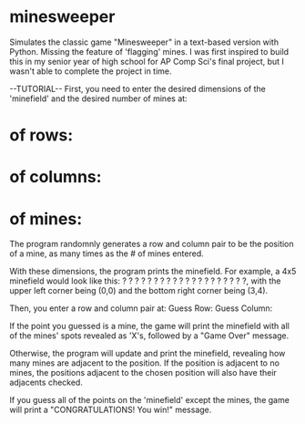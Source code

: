 # minesweeper
Simulates the classic game "Minesweeper" in a text-based version with Python. Missing the feature of 'flagging' mines.
I was first inspired to build this in my senior year of high school for AP Comp Sci's final project, but I wasn't able to complete the project in time.

--TUTORIAL--
First, you need to enter the desired dimensions of the 'minefield' and the desired number of mines at:
# of rows:
# of columns:
# of mines:

The program randomnly generates a row and column pair to be the position of a mine, as many times as the # of mines entered.

With these dimensions, the program prints the minefield. For example, a 4x5 minefield would look like this:
? ? ? ? ?
? ? ? ? ?
? ? ? ? ?
? ? ? ? ?, with the upper left corner being (0,0) and the bottom right corner being (3,4).

Then, you enter a row and column pair at:
Guess Row:
Guess Column:

If the point you guessed is a mine, the game will print the minefield with all of the mines' spots revealed as 'X's, followed by a "Game Over" message.

Otherwise, the program will update and print the minefield, revealing how many mines are adjacent to the position. If the position is adjacent to no mines, the positions adjacent to the chosen position will also have their adjacents checked.


If you guess all of the points on the 'minefield' except the mines, the game will print a "CONGRATULATIONS! You win!" message.
